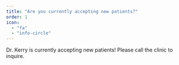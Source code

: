 ```yaml
---
title: "Are you currently accepting new patients?"
order: 1
icon: 
  - "fa"
  - "info-circle"
---
```

Dr. Kerry is currently accepting new patients! Please call the clinic to inquire.